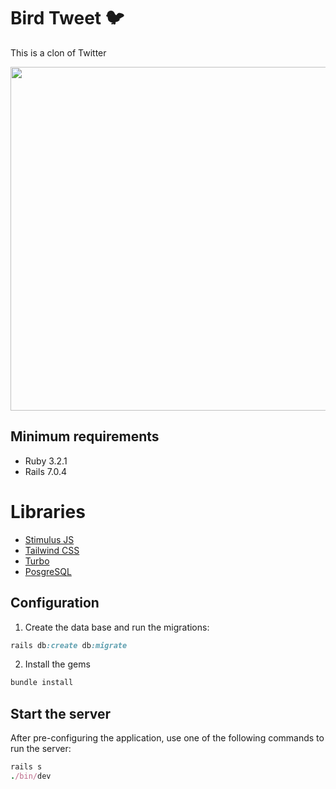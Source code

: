 # Bird Tweet 🐦

This is a clon of Twitter

<p align="center">
  <img src="https://user-images.githubusercontent.com/89556233/233819375-17a82675-24bc-4d0a-b4f8-3b87fd73f44c.png" width="1000" height="550" style="text-align:center;">
</p>


## Minimum requirements
- Ruby 3.2.1
- Rails 7.0.4

# Libraries
- [Stimulus JS](https://stimulus.hotwired.dev)
- [Tailwind CSS](https://tailwindcss.com/)
- [Turbo](https://turbo.hotwired.dev/)
- [PosgreSQL](https://www.postgresql.org/)

## Configuration
1. Create the data base and run the migrations:
```ruby
rails db:create db:migrate
```

2. Install the gems
```ruby
bundle install
```

## Start the server
After pre-configuring the application, use one of the following commands to run the server:
```ruby
rails s
./bin/dev
```

